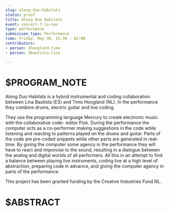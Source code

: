 ```yaml
---
slug: along-duo-habitats
status: proof
title: Along Duo Habitats
event: concert-7-la-nau
type: performance
submission_type: Performance
time: Friday, May 30, 21:30 - 02:00
contributors:
- person: $hoogland-timo
- person: $bautista-lina

---
```


# $PROGRAM_NOTE

Along Duo Habitats is a hybrid instrumental and coding collaboration between Lina Bautista (ES)
and Timo Hoogland (NL). In the performance they combine drums, electric guitar and live coding.

They use the programming language Mercury to create electronic music with the collaborative code-
editor Flok. During the performance the computer acts as a co-performer making suggestions in
the code while listening and reacting to patterns played on the drums and guitar. Parts of the
code are pre-coded snippets while other parts are generated in real-time. By giving the computer
some agency in the performance they will have to react and improvise to the sound, resulting in
a dialogue between the analog and digital worlds of all performers. All this in an attempt to find a
balance between playing live instruments, coding live at a high level of abstraction, preparing code
in advance, and giving the computer agency in parts of the performance. 

This project has been granted funding by the Creative Industries Fund NL.

# $ABSTRACT



